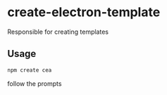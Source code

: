 # create-electron-template

Responsible for creating templates

## Usage

```sh
npm create cea
```
follow the prompts